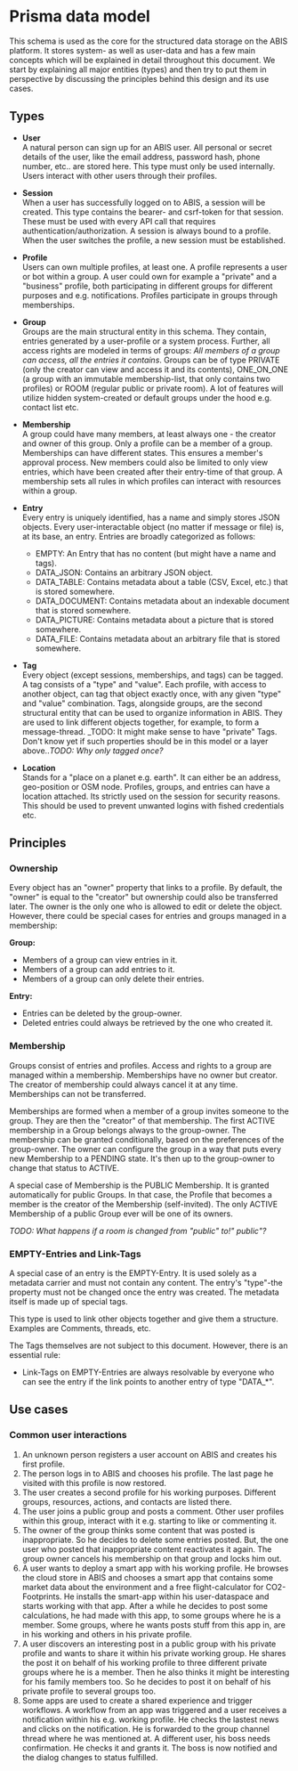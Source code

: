 # Prisma data model
This schema is used as the core for the structured data storage on the ABIS platform.  It stores system- as well as user-data and has a few main concepts which will be explained in detail throughout this document. We start by explaining all major entities (types) and then try to put them in perspective by discussing the principles behind this design and its use cases.

## Types
* **User**  
A natural person can sign up for an ABIS user. All personal or secret details of the user, like the email address, password hash, phone number, etc.. are stored here. This type must only be used internally. Users interact with other users through their profiles.

* **Session**  
When a user has successfully logged on to ABIS, a session will be created. This type contains the bearer- and csrf-token for that session. These must be used with every API call that requires authentication/authorization. A session is always bound to a profile. When the user switches the profile, a new session must be established.

* **Profile**  
Users can own multiple profiles, at least one. A profile represents a user or bot within a group. A user could own for example a "private" and a "business" profile, both participating in different groups for different purposes and e.g. notifications. Profiles participate in groups through memberships.

* **Group**  
Groups are the main structural entity in this schema. They contain, entries generated by a user-profile or a system process. Further, all access rights are modeled in terms of groups: _All members of a group can access, all the entries it contains_. Groups can be of type PRIVATE (only the creator can view and access it and its contents), ONE_ON_ONE (a group with an immutable membership-list, that only contains two profiles) or ROOM (regular public or private room). A lot of features will utilize hidden system-created or default groups under the hood e.g. contact list etc.

* **Membership**  
A group could have many members, at least always one - the creator and owner of this group. Only a profile can be a member of a group. Memberships can have different states. This ensures a member's approval process. New members could also be limited to only view entries, which have been created after their entry-time of that group. A membership sets all rules in which profiles can interact with resources within a group.

* **Entry**  
Every entry is uniquely identified, has a name and simply stores JSON objects. Every user-interactable object (no matter if message or file) is, at its base, an entry. Entries are broadly categorized as follows:

  * EMPTY: An Entry that has no content (but might have a name and tags).
  * DATA_JSON: Contains an arbitrary JSON object.
  * DATA_TABLE: Contains metadata about a table (CSV, Excel, etc.) that is stored somewhere.
  * DATA_DOCUMENT: Contains metadata about an indexable document that is stored somewhere.
  * DATA_PICTURE: Contains metadata about a picture that is stored somewhere.
  * DATA_FILE: Contains metadata about an arbitrary file that is stored somewhere.
  
* **Tag**  
Every object (except sessions, memberships, and tags) can be tagged. A tag consists of a "type" and "value". Each profile, with access to another object, can tag that object exactly once, with any given "type" and "value" combination. Tags, alongside groups, are the second structural entity that can be used to organize information in ABIS. They are used to link different objects together, for example, to form a message-thread. _TODO: It might make sense to have "private" Tags. Don't know yet if such properties should be in this model or a layer above.._TODO: Why only tagged once?_ 

* **Location**  
Stands for a "place on a planet e.g. earth". It can either be an address, geo-position or OSM node. Profiles, groups, and entries can have a location attached. Its strictly used on the session for security reasons. This should be used to prevent unwanted logins with fished credentials etc.

## Principles 
### Ownership 
Every object has an "owner" property that links to a profile. By default, the "owner" is equal to the "creator" but ownership could also be transferred later. The owner is the only one who is allowed to edit or delete the object. However, there could be special cases for entries and groups managed in a membership:

**Group:**
* Members of a group can view entries in it.
* Members of a group can add entries to it.
* Members of a group can only delete their entries.

**Entry:**  
* Entries can be deleted by the group-owner.
* Deleted entries could always be retrieved by the one who created it.

###  Membership
Groups consist of entries and profiles. Access and rights to a group are managed within a membership. Memberships have no owner but creator. The creator of membership could always cancel it at any time. Memberships can not be transferred.
 
Memberships are formed when a member of a group invites someone to the group. They are then the "creator" of that membership. The first ACTIVE membership in a Group belongs always to the group-owner.  The membership can be granted conditionally, based on the preferences of the group-owner. The owner can configure the group in a way that puts every new Membership to a PENDING state. It's then up to the group-owner to change that status to ACTIVE.  
  
A special case of Membership is the PUBLIC Membership. It is granted automatically for public Groups. In that case, the Profile that becomes a member is the creator of the Membership (self-invited). 
The only ACTIVE Membership of a public Group ever will be one of its owners. 

_TODO: What happens if a room is changed from "public" to!" public"?_

### EMPTY-Entries and Link-Tags
A special case of an entry is the EMPTY-Entry. It is used solely as a metadata carrier and must not contain any content. The entry's "type"-the property must not be changed once the entry was created. The metadata itself is made up of special tags.  
  
This type is used to link other objects together and give them a structure. Examples are Comments, threads, etc.  

The Tags themselves are not subject to this document. However, there is an essential rule:  
* Link-Tags on EMPTY-Entries are always resolvable by everyone who can see the entry if the link points to another entry of type "DATA_*".
  
## Use cases
### Common user interactions
1) An unknown person registers a user account on ABIS and creates his first profile.
2) The person logs in to ABIS and chooses his profile. The last page he visited with this profile is now restored.
3) The user creates a second profile for his working purposes. Different groups, resources, actions, and contacts are listed there.
4) The user joins a public group and posts a comment. Other user profiles within this group, interact with it e.g. starting to like or commenting it.
5) The owner of the group thinks some content that was posted is inappropriate. So he decides to delete some entries posted. But, the one user who posted that inappropriate content reactivates it again. The group owner cancels his membership on that group and locks him out.
6) A user wants to deploy a smart app with his working profile. He browses the cloud store in ABIS and chooses a smart app that contains some market data about the environment and a free flight-calculator for CO2-Footprints. He installs the smart-app within his user-dataspace and starts working with that app. After a while he decides to post some calculations, he had made with this app, to some groups where he is a member. Some groups, where he wants posts stuff from this app in, are in his working and others in his private profile.
7) A user discovers an interesting post in a public group with his private profile and wants to share it within his private working group. He shares the post it on behalf of his working profile to three different private groups where he is a member. Then he also thinks it might be interesting for his family members too. So he decides to post it on behalf of his private profile to several groups too.
8) Some apps are used to create a shared experience and trigger workflows. A workflow from an app was triggered and a user receives a notification within his e.g. working profile. He checks the lastest news and clicks on the notification. He is forwarded to the group channel thread where he was mentioned at. A different user, his boss needs confirmation. He checks it and grants it. The boss is now notified and the dialog changes to status fulfilled.
